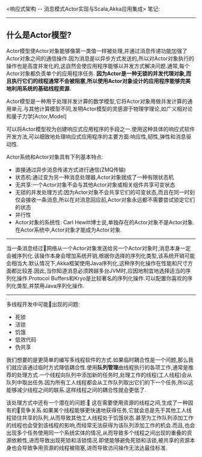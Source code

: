 <响应式架构 -- 消息模式Actor实现与Scala,Akka应用集成>
笔记:

--------------
## 什么是Actor模型?

Actor模型使Actor对象能够像第一类值一样被处理,并通过消息传递功能加强了Actor对象之间的通信操作.因为消息是以异步方式发送的,所以对Actor对象执行的操作也是高度并发化的,这自然会使应用程序能够以并发方式解决问题.通常,每个Actor对象都负责单个的应用程序任务.
**因为Actor是一种无锁的并发代理对象,而且执行它们的线程通常不会被阻塞,所以使用Actor对象设计的应用程序能够完美地利用系统的基础线程资源.**


Actor模型是一种用于处理并发计算的数学模型,它将Actor对象用做并发计算的通用单元.与其他计算模型不同,发明Actor模型的灵感源于物理学理论,如广义相对论和量子力学[Actor,Model]

可以将Actor模型视为创建响应式应用程序的手段之一.使用这种具体的响应式软件开发方法,可以细致地处理响应式应用程序的主要方面:响应性,韧性,弹性和消息驱动性.

Actor系统和Actor对象具有下列基本特点:

- 直接通过异步消息传递方式进行通信(ZMQ传输)
- 状态机:通过变为另一种消息处理器,Actor对象就成了一种有限状态机
- 无共享:一个Actor对象不会与其他Actor对象或相关组件共享可变状态
- 无锁的并发处理方式:因为Actor对象不会共享它们的可变状态,而且在同一时刻仅会接收一条消息,所以在对消息回应前,Actor对象永远都不需要尝试锁定它们的状态
- 并行性
- Actor对象的系统性: Carl Hewitt博士说,单独存在的Actor对象不是Actor对象.在Actor系统中,Actor对象才能成为Actor对象.


-----------

当一条消息经过网络从一个Actor对象发送给另一个Actor对象时,消息本身一定会被序列化.该操作本身会增加系统开销,根据你选择的序列化类型,该系统开销可能会相当大.默认情况下,Akka框架使用Java序列化,这种序列化操作在性能和尺寸方面都比较差.因此,当你知道消息必须跨越多台JVM时,应因地制宜地选择适当的序列化操作.Protocol Buffers和Kryo是比较著名的序列化操作.可以配置你喜欢的序列化类型,并禁用Java序列化操作.

--------------
多线程开发中可能出现的问题:

- 死锁
- 活锁
- 饥饿
- 低效代码
- 伪共享


我们想要的是更简单的编写多线程软件的方式.如果临时耦合性是一个问题,那么我们就应该通过临时方式降低耦合性.使用**队列管理**由线程执行的各项工作,通常是推荐的处理方式.一个线程向队列中添加新的任务时,处理工作的线程(工人线程)会从队列中取出任务.因为所有工人线程都会从工作队列取出它们的下一个任务,所以这能够减少线程之间的联系.这样线程之间的耦合性就会更低了.

该处理方式中还有一个潜在的问题: 这在需要使用资源的线程之间,生成了一种固有的竞争关系.如果某个线程能够更快速地获得任务,它就会总是先于其他工人线程锁住共享的队列,从而导致其他工人线程处于饥饿状态.甚至为工作队列添加工作的线程也会受到该线程的影响,而经常无法获得为该队列添加工作的机会.而且,也会出现多个任务使用同一个系统实体的情况,从而导致多个线程之间出现的重叠的资源依赖性,进而导致出现死锁和活锁情况.即使能够避免死锁和活锁,被共享的资源本身也会导致争用资源的线程被阻塞,进而导致访问操作无法达最佳标准.






